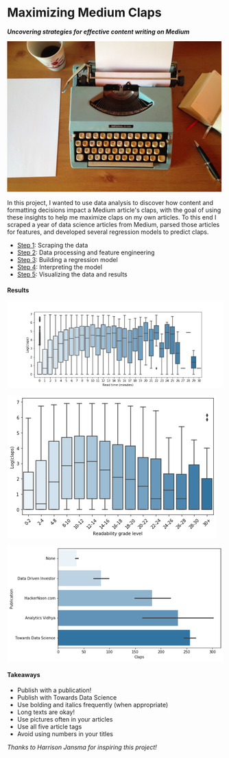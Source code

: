 # Maximizing Medium Claps

**_Uncovering strategies for effective content writing on Medium_**

<img src="https://github.com/collindching/Maximizing-Medium-Claps/blob/master/img/typewriter.jpg" width="500">

In this project, I wanted to use data analysis to discover how content and formatting decisions impact a Medium article's claps, with the goal of using these insights to help me maximize claps on my own articles. To this end I scraped a year of data science articles from Medium, parsed those articles for features, and developed several regression models to predict claps.

- [Step 1](./1%20-%20Scraping.ipynb): Scraping the data 
- [Step 2](./2%20-%20Feature%20Engineering.ipynb): Data processing and feature engineering
- [Step 3](./3%20-%20Modeling.ipynb): Building a regression model
- [Step 4](./4%20-%20Model%20Interpretation.ipynb): Interpreting the model
- [Step 5](./5%20-%20Visualizations.ipynb): Visualizing the data and results

#### Results

![](/img/read_time_boxplot.png)

![](/img/readability_boxplot.png)

![](/img/pub_comparison_barpot.png)

#### Takeaways

- Publish with a publication!
- Publish with Towards Data Science
- Use bolding and italics frequently (when appropriate)
- Long texts are okay!
- Use pictures often in your articles
- Use all five article tags
- Avoid using numbers in your titles

_Thanks to Harrison Jansma for inspiring this project!_